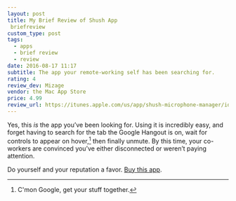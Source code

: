 ```yaml
---
layout: post
title: My Brief Review of Shush App
 briefreview
custom_type: post
tags:
  - apps
  - brief review
  - review
date: 2016-08-17 11:17
subtitle: The app your remote-working self has been searching for.
rating: 4
review_dev: Mizage
vendor: the Mac App Store
price: 4.99
review_url: https://itunes.apple.com/us/app/shush-microphone-manager/id496437906?mt=12
---
```

Yes, this *is* the app you’ve been looking for. Using it is incredibly easy, and forget having to search for the tab the Google Hangout is on, wait for controls to appear on hover,[^hover] then finally unmute. By this time, your co-workers are convinced you’ve either disconnected or weren’t paying attention.

Do yourself and your reputation a favor. [Buy this app](https://itunes.apple.com/us/app/shush-microphone-manager/id496437906?mt=12).

[^hover]: C'mon Google, get your stuff together.
